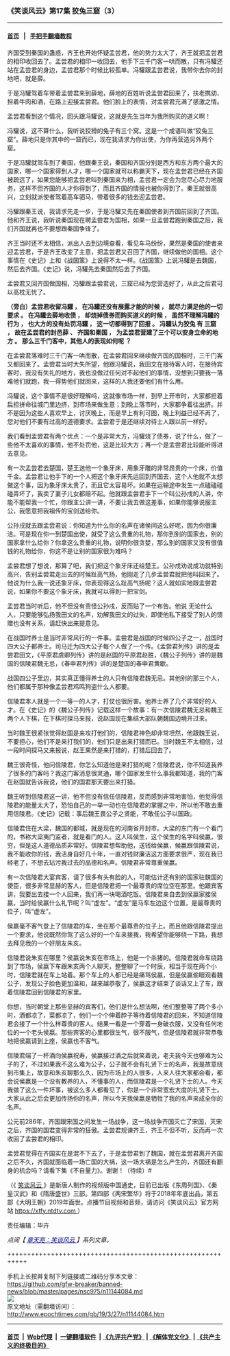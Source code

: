 ### 《笑谈风云》第17集 狡兔三窟（3）
------------------------

#### [首页](https://github.com/gfw-breaker/banned-news/blob/master/README.md) &nbsp;&nbsp;|&nbsp;&nbsp; [手把手翻墙教程](https://github.com/gfw-breaker/guides/wiki)  



<p>
 齐国受到秦国的蛊惑，齐王也开始怀疑孟尝君，他的势力太大了，齐王就把孟尝君的相印收回去了。孟尝君的相印一收回去，他手下三千门客一哄而散，只有冯驩还站在孟尝君的身边，孟尝君那个时候比较孤单。冯驩跟孟尝君说，我带你去你的封地吧，就是薛。
</p>
<p>
 于是冯驩驾着车带着孟尝君来到薛地，薛地的百姓听说孟尝君回来了，扶老携幼、担着牛肉和酒，在路上迎接孟尝君。他们脸上的表情，对孟尝君充满了感激之情。
</p>
<p>
 孟尝君看到这个情况，回头跟冯驩说，这就是先生当年为我所购买的道义啊！
</p>
<p>
 冯驩说，这不算什么，我听说狡猾的兔子有三个窝。这是一个成语叫做“狡兔三窟”。薛地只是你其中的一窟而已，现在我请求为你出使，为你再营造另外两个窟。
</p>
<p>
 于是冯驩就驾车到了秦国，他跟秦王说，秦国和齐国分别是西方和东方两个最大的国家，哪一个国家得到人才，哪一个国家就可以称霸天下，现在孟尝君已经在齐国被疏远了，如果您能够把孟尝君叫到秦国来为相，孟尝君一定会为您尽心尽力地服务，这样不但齐国的人才你得到了，而且齐国的情报也被你得到了。秦王就很高兴，立刻就派使者驾着高车驷马，带着很多的钱去迎孟尝君。
</p>
<p>
 冯驩跟秦王说，我请求先走一步，于是冯驩又先在秦国使者到齐国前回到了齐国。他和齐王说，我听说秦国现在聘孟尝君为国相，如果一旦孟尝君跑到秦国之后，我们齐国就再也不要想跟秦国争锋了。
</p>
<p>
 齐王当时还不太相信，派出人去到边境查看，看见车马纷纷，果然是秦国的使者来迎孟尝君，于是齐王改变了主意，把孟尝君又召回了齐国，继续做他的国相。这个事情在《史记》上和《战国策》上说得不太一样。《战国策》上说冯驩是去魏国，然后去齐国。《史记》说，冯驩先去秦国然后去了齐国。
</p>
<p>
 孟尝君又回齐国做国相，冯驩跟孟尝君说，三窟已经为您营造好了，从此之后君可以高枕无忧了。
</p>
<p>
 <strong>
  （旁白）孟尝君收留冯驩
 </strong>
 <strong>
  ，
 </strong>
 <strong>
  在冯驩还没有展露才能的时候
 </strong>
 <strong>
  ，
 </strong>
 <strong>
  就尽力满足他的一切要求
 </strong>
 <strong>
  。
 </strong>
 <strong>
  在冯驩去薛地收债
 </strong>
 <strong>
  ，
 </strong>
 <strong>
  却烧掉债券而购买道义的时候
 </strong>
 <strong>
  ，
 </strong>
 <strong>
  虽然不理解冯驩的行为
 </strong>
 <strong>
  ，
 </strong>
 <strong>
  也大方的没有处罚冯驩
 </strong>
 <strong>
  ，
 </strong>
 <strong>
  这一切都得到了回报
 </strong>
 <strong>
  。
 </strong>
 <strong>
  冯驩认为狡兔
 </strong>
 <strong>
  有
 </strong>
 <strong>
  三窟
 </strong>
 <strong>
  ，
 </strong>
 <strong>
  故在孟尝君的封邑薛
 </strong>
 <strong>
  、
 </strong>
 <strong>
  齐国和秦国
 </strong>
 <strong>
  ，
 </strong>
 <strong>
  为孟尝君营建了三个可以安身立命的地方
 </strong>
 <strong>
  。
 </strong>
 <strong>
  那么三千门客中，其他人的表现如何呢
 </strong>
 <strong>
  ？
 </strong>
</p>
<p>
 在孟尝君落难时三千门客一哄而散，在孟尝君回来继续做齐国的国相时，三千门客又都回来了。孟尝君当时大失所望，他跟冯驩说，我田文在接待客人时，在接待宾客时，我没有失礼的地方，我也没做过任何对不起他们的事情，没想到只要我一落难他们就跑，我一得势他们就回来，这样的人我还要他们有什么用。
</p>
<p>
 冯驩说，这个事情不是很好理解吗，这就像市场一样，到早上开市时，大家都担着扁担拼命往城门里边挤，到市场来做生意；到晚上落市时，大家都争着往出挤。并不是因为这些人喜欢早上，讨厌晚上，而是早上有利可图，晚上利益已经不再了，您对他们不要有过高的道德要求。孟尝君于是还继续对待士人跟以前一样好。
</p>
<p>
 我们看到孟尝君有两个优点：一个是非常大方，冯驩烧了债券，说了什么，做了一些他不太喜欢的事情，他不处罚他，这是比较大方；再一个是孟尝君比较能听得进去意见。
</p>
<p>
 有一次孟尝君去楚国，楚王送他一个象牙床，用象牙雕的非常昂贵的一个床，价值千金。孟尝君让他手下的一个人把这个象牙床先运回到齐国去，这个人他就不太想做这个事，因为象牙床太贵了，而且它太容易坏。如果在运输途中发生一点磕磕碰碰弄坏了，我卖了妻子儿女都赔不起。他就跟孟尝君手下一个叫公孙戌的人讲，你能不能帮我一个忙，你跟主公讲一讲，不要让我去做这差事，如果你能够说服主公，我愿意把我祖传的宝剑送给你。
</p>
<p>
 公孙戌就去跟孟尝君说：你知道为什么你的名声在诸侯间这么好呢，因为你很廉洁。可是现在你一到楚国出使，就受了这么贵重的礼物，那你到别的国家去，别的国家拿什么给你？你拿这么贵重的礼物，说明你很贪婪，那么别的国家又没有很值钱的礼物给你，你这不是让别的国家很为难吗？
</p>
<p>
 孟尝君想了想说，那算了吧，我们把这个象牙床还给楚王。公孙戌劝说成功就特别高兴，告别孟尝君走出去的时候趾高气扬，他刚走了几步孟尝君就把他叫回来了。他说为什么我一说还象牙床，你表现得这么趾高气扬呢？这人就如实地跟孟尝君说，如果你不要这个象牙床，我就可以得到一把宝剑。
</p>
<p>
 孟尝君当时听后，他不但没有责怪公孙戌，反而贴了一个布告。他说 无论什么人，只要能够弘扬我田文的名声，劝解我田文的过失，即使他私下接受了别人的馈赠也没有关系，请赶快出来提意见。
</p>
<p>
 在战国时养士是当时非常风行的一件事。孟尝君是战国的时候四公子之一，战国时四大公子都养士。司马迁为四大公子每个人做了一个传。《孟尝君列传》讲的是孟尝君田文，《平原君虞卿列传》讲的是赵国的平原君赵胜，《魏公子列传》讲的是魏国的信陵君魏无忌，《春申君列传》讲的是楚国的春申君黄歇。
</p>
<p>
 战国四公子里边，其实真正懂得养士的人只有信陵君魏无忌。其他别的那三个人，他们都属于那种像孟尝君鸡鸣狗盗什么人都要。
</p>
<p>
 信陵君本人就是一个一等一的人才，打仗也很厉害。他养士养了几个非常好的人才。在《史记》的《魏公子列传》记载这样一个故事：有一次信陵君魏无忌和魏王两个人下棋，在下棋时探马来报，说赵国现在集结大部队朝魏国边境开过来。
</p>
<p>
 当时魏王很紧张觉得赵国是来攻打他们的，信陵君神色却非常坦然，他跟魏王说，不要担心，他们不是来打我们的，他们只是出来打猎而已。当时魏王不太相信，过一段时间探马又来报说，赵王果然是来打猎的，打猎后回去了。
</p>
<p>
 魏王很奇怪，他问信陵君，你怎么知道他是来打猎的呢？信陵君说，你不知道我养了很多的门客吗？我这门客消息很灵通，哪个国家发生什么事我都知道，我的门客在赵国就告诉我说，他们的国君那天要出来打猎。
</p>
<p>
 魏王听到信陵君这一讲，他不但没有信任信陵君，反而感到非常地害怕，他觉得信陵君的能量太大了，恐怕自己的一举一动也在信陵君的掌握之中，所以他不敢去重用信陵君。《史记》记载：事后魏王畏公子之贤能，不敢任公子以国政。
</p>
<p>
 信陵君住在大梁，魏国的都城，就是现在的河南省开封市。大梁的东门有一个看门的，书称大梁夷门监者，就是看门的人。这人叫侯生，这个侯生的名字叫侯嬴，很穷，但是这人道德品质非常好。信陵君想帮助他，送钱给侯嬴，候嬴跟信陵君说，我不能收你的钱，我洁身自好几十年，一直对钱财廉洁这方面要求很严，现在我已经老了，不想去玷污我过去的品德和名声。信陵君非常尊重侯嬴。
</p>
<p>
 有一次信陵君大宴宾客，请了很多有头有脸的人，可能估计还有别的国家驻魏国的使臣，很多非常显赫的客人，但是信陵君把一个最尊贵的席位空在那里。他跟宾客讲，我要出去接一个人回来，我们再一块喝酒吃饭。信陵君亲自去到侯嬴家接侯嬴，当时给侯嬴什么礼节呢？叫“虚左”。“虚左”是马车左边这个位置，是最尊贵的位子，叫“虚左”。
</p>
<p>
 侯嬴毫不客气登上了信陵君的车，坐在那个最尊贵的位子上。而且他跟信陵君提出一个要求，他说既然你驾了这么好的一个车来接我，我希望你能够绕一下路，我想去拜见我的一个好朋友朱亥。
</p>
<p>
 信陵君说朱亥在哪里？侯嬴说朱亥在市场上，他是一个杀猪的。信陵君就命车绕路到了市场，侯嬴下车跟朱亥两个人聊天，整整聊了一个时辰，相当于现在两个小时，信陵君就在车上站着。那个车上的人都已经是痛骂侯嬴，但是侯嬴偷眼观看魏公子，发现公子脸色更加温和，越来越恭敬了，侯嬴这才结束了谈话又上了车，跟着信陵君回到信陵君的家里。
</p>
<p>
 你想，当时朝堂上那些显赫的宾客们，他们是什么想法啊，他们整整等了两个多小时，酒都凉了，菜都凉了，他们一个个伸着脖子等待着信陵君的回来，不知道信陵君会接了一个什么样尊贵的客人。结果一看是一个穿着一身破衣服，又没有任何地位的一个老头侯嬴。那些宾客的心里都很生气，很不服气，但是信陵君就非常恭敬地把侯嬴请到上座，侯嬴也不客气。
</p>
<p>
 信陵君端了一杯酒向侯嬴祝寿，侯嬴接过酒之后就笑着说，老夫我今天也够难为公子的了，不过如果我不这么难为公子，公子就不会有礼贤下士的名声，我是故意绕到市集上，故意和朱亥聊那么久，因为市场上的人很多，人来人往大家都会看，都会说侯嬴是一个没有教养的人，不懂事的人，而信陵君是一个礼贤下士的人。今天我做了这么一件坏事，被这么多人都看见了，你是一个非常宽宏大度的礼贤下士。大家从此之后会更加传扬你的名声，所以今天我侯嬴是牺牲了我的名声来成全你的名声。
</p>
<p>
 公元前286年，齐国跟宋国之间发生一场战争，这一场战争齐国灭亡了宋国，灭宋之后，齐国的国君变得非常的狂傲。孟尝君规谏齐王，齐王不但不听，反而再一次收回了孟尝君的相印。
</p>
<p>
 孟尝君觉得在齐国实在是混不下去了，于是孟尝君到了魏国，就在孟尝君离开齐国之后不久，齐国就面临着一场亡国的大祸，这一场大祸是怎么产生的，齐国还有翻身的机会吗？请看下集《不自量力》。谢谢！（待续）#
</p>
<p>
 （《
 <a href="http://www.epochtimes.com/gb/tag/%E7%AC%91%E8%B0%88%E9%A3%8E%E4%BA%91.html">
  笑谈风云
 </a>
 》是新唐人制作的视频版中国通史，目前已出版《东周列国》、《秦皇汉武》和《隋唐盛世》三部。第四部《两宋繁华》将于2018年年底出品，第五部《大明王朝》2019年面世。点播节目视频和音频，请访问《笑谈风云》官方网站
 <a href="https://xtfy.ntdtv.com" rel="noopener noreferrer" target="_blank">
  https://xtfy.ntdtv.com
 </a>
 ）
</p>
<p>
 责任编辑：毕卉
</p>
<p>
 <em>
  点阅【
  <span style="color: #000080;">
   <a href="http://www.epochtimes.com/gb/tag/%E7%AB%A0%E5%A4%A9%E4%BA%AE%EF%BC%9A%E7%AC%91%E8%AB%87%E9%A2%A8%E9%9B%B2.html" style="color: #000080;">
    章天亮：笑谈风云
   </a>
  </span>
  】系列文章。
 </em>
</p>

+++++++++++++++++++++++++++++++++++++++++++++++++++++++++++<br/><br/>
手机上长按并复制下列链接或二维码分享本文章：<br/>
https://github.com/gfw-breaker/banned-news/blob/master/pages/nsc975/n11144084.md <br/>
<a href='https://github.com/gfw-breaker/banned-news/blob/master/pages/nsc975/n11144084.md'><img src='https://github.com/gfw-breaker/banned-news/blob/master/pages/nsc975/n11144084.md.png'/></a> <br/>
原文地址（需翻墙访问）：http://www.epochtimes.com/gb/19/3/27/n11144084.htm


------------------------
#### [首页](https://github.com/gfw-breaker/banned-news/blob/master/README.md) &nbsp;|&nbsp; [Web代理](https://github.com/labour-camp/helloworld) &nbsp;|&nbsp; [一键翻墙软件](https://github.com/gfw-breaker/nogfw/blob/master/README.md) &nbsp;| [《九评共产党》](https://github.com/gfw-breaker/9ping.md/blob/master/README.md#九评之一评共产党是什么) | [《解体党文化》](https://github.com/gfw-breaker/jtdwh.md/blob/master/README.md) | [《共产主义的终极目的》](https://github.com/gfw-breaker/gczydzjmd.md/blob/master/README.md)

